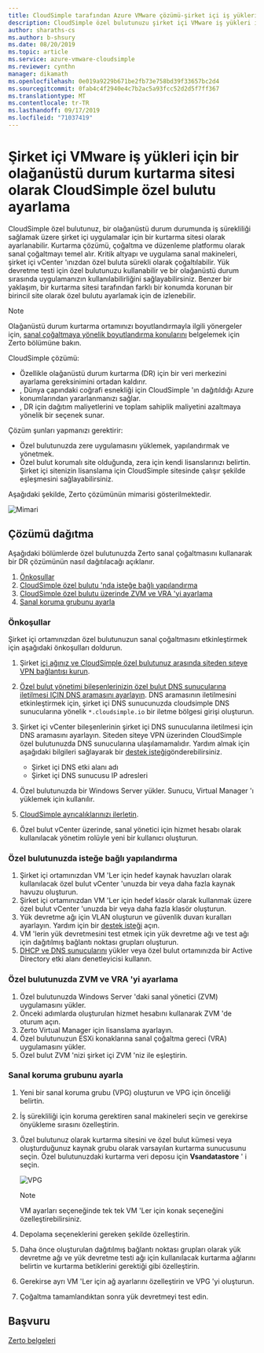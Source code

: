 ```yaml
---
title: CloudSimple tarafından Azure VMware çözümü-şirket içi iş yükleri için özel bulut olağanüstü durum sitesi olarak kullanın
description: CloudSimple özel bulutunuzu şirket içi VMware iş yükleri için olağanüstü durum kurtarma sitesi olarak ayarlamayı açıklar
author: sharaths-cs
ms.author: b-shsury
ms.date: 08/20/2019
ms.topic: article
ms.service: azure-vmware-cloudsimple
ms.reviewer: cynthn
manager: dikamath
ms.openlocfilehash: 0e019a9229b671be2fb73e758bd39f33657bc2d4
ms.sourcegitcommit: 0fab4c4f2940e4c7b2ac5a93fcc52d2d5f7ff367
ms.translationtype: MT
ms.contentlocale: tr-TR
ms.lasthandoff: 09/17/2019
ms.locfileid: "71037419"
---
```

# <a name="set-up-cloudsimple-private-cloud-as-a-disaster-recovery-site-for-on-premises-vmware-workloads"></a>Şirket içi VMware iş yükleri için bir olağanüstü durum kurtarma sitesi olarak CloudSimple özel bulutu ayarlama

CloudSimple özel bulutunuz, bir olağanüstü durum durumunda iş sürekliliği sağlamak üzere şirket içi uygulamalar için bir kurtarma sitesi olarak ayarlanabilir. Kurtarma çözümü, çoğaltma ve düzenleme platformu olarak sanal çoğaltmayı temel alır. Kritik altyapı ve uygulama sanal makineleri, şirket içi vCenter 'ınızdan özel buluta sürekli olarak çoğaltılabilir. Yük devretme testi için özel bulutunuzu kullanabilir ve bir olağanüstü durum sırasında uygulamanızın kullanılabilirliğini sağlayabilirsiniz. Benzer bir yaklaşım, bir kurtarma sitesi tarafından farklı bir konumda korunan bir birincil site olarak özel bulutu ayarlamak için de izlenebilir.

> [!NOTE]
> Olağanüstü durum kurtarma ortamınızı boyutlandırmayla ilgili yönergeler için, [sanal çoğaltmaya yönelik boyutlandırma konularını](https://s3.amazonaws.com/zertodownload_docs/5.5U3/Zerto%20Virtual%20Replication%20Sizing.pdf) belgelemek için Zerto bölümüne bakın.

CloudSimple çözümü:

* Özellikle olağanüstü durum kurtarma (DR) için bir veri merkezini ayarlama gereksinimini ortadan kaldırır.
* , Dünya çapındaki coğrafi esnekliği için CloudSimple 'ın dağıtıldığı Azure konumlarından yararlanmanızı sağlar.
* , DR için dağıtım maliyetlerini ve toplam sahiplik maliyetini azaltmaya yönelik bir seçenek sunar.

Çözüm şunları yapmanızı gerektirir:

* Özel bulutunuzda zere uygulamasını yüklemek, yapılandırmak ve yönetmek.
* Özel bulut korumalı site olduğunda, zera için kendi lisanslarınızı belirtin. Şirket içi sitenizin lisanslama için CloudSimple sitesinde çalışır şekilde eşleşmesini sağlayabilirsiniz.

Aşağıdaki şekilde, Zerto çözümünün mimarisi gösterilmektedir.

![Mimari](media/cloudsimple-zerto-architecture.png)

## <a name="how-to-deploy-the-solution"></a>Çözümü dağıtma

Aşağıdaki bölümlerde özel bulutunuzda Zerto sanal çoğaltmasını kullanarak bir DR çözümünün nasıl dağıtılacağı açıklanır.

1. [Önkoşullar](#prerequisites)
2. [CloudSimple özel bulutu 'nda isteğe bağlı yapılandırma](#optional-configuration-on-your-private-cloud)
3. [CloudSimple özel bulutu üzerinde ZVM ve VRA 'yi ayarlama](#set-up-zvm-and-vra-on-your-private-cloud)
4. [Sanal koruma grubunu ayarla](#set-up-zerto-virtual-protection-group)

### <a name="prerequisites"></a>Önkoşullar

Şirket içi ortamınızdan özel bulutunuzun sanal çoğaltmasını etkinleştirmek için aşağıdaki önkoşulları doldurun.

1. Şirket [içi ağınız ve CloudSimple özel bulutunuz arasında siteden sıteye VPN bağlantısı kurun](set-up-vpn.md).
2. [Özel bulut yönetimi bileşenlerinizin özel bulut DNS sunucularına iletilmesi IÇIN DNS aramasını ayarlayın](on-premises-dns-setup.md).  DNS aramasının iletilmesini etkinleştirmek için, şirket içi DNS sunucunuzda cloudsimple DNS sunucularına yönelik `*.cloudsimple.io` bir iletme bölgesi girişi oluşturun.
3. Şirket içi vCenter bileşenlerinin şirket içi DNS sunucularına iletilmesi için DNS aramasını ayarlayın.  Siteden siteye VPN üzerinden CloudSimple özel bulutunuzda DNS sunucularına ulaşılamamalıdır. Yardım almak için aşağıdaki bilgileri sağlayarak bir [destek isteği](https://portal.azure.com/#blade/Microsoft_Azure_Support/HelpAndSupportBlade/newsupportrequest)gönderebilirsiniz.  

    * Şirket içi DNS etki alanı adı
    * Şirket içi DNS sunucusu IP adresleri

4. Özel bulutunuzda bir Windows Server yükler. Sunucu, Virtual Manager 'ı yüklemek için kullanılır.
5. [CloudSimple ayrıcalıklarınızı ilerletin](escalate-private-cloud-privileges.md).
6. Özel bulut vCenter üzerinde, sanal yönetici için hizmet hesabı olarak kullanılacak yönetim rolüyle yeni bir kullanıcı oluşturun.

### <a name="optional-configuration-on-your-private-cloud"></a>Özel bulutunuzda isteğe bağlı yapılandırma

1. Şirket içi ortamınızdan VM 'Ler için hedef kaynak havuzları olarak kullanılacak özel bulut vCenter 'unuzda bir veya daha fazla kaynak havuzu oluşturun.
2. Şirket içi ortamınızdan VM 'Ler için hedef klasör olarak kullanmak üzere özel bulut vCenter 'unuzda bir veya daha fazla klasör oluşturun.
3. Yük devretme ağı için VLAN oluşturun ve güvenlik duvarı kuralları ayarlayın. Yardım için bir [destek isteği](https://portal.azure.com/#blade/Microsoft_Azure_Support/HelpAndSupportBlade/newsupportrequest) açın.
4. VM 'lerin yük devretmesini test etmek için yük devretme ağı ve test ağı için dağıtılmış bağlantı noktası grupları oluşturun.
5. [DHCP ve DNS sunucularını](dns-dhcp-setup.md) yükler veya özel bulut ortamınızda bir Active Directory etki alanı denetleyicisi kullanın.

### <a name="set-up-zvm-and-vra-on-your-private-cloud"></a>Özel bulutunuzda ZVM ve VRA 'yi ayarlama

1. Özel bulutunuzda Windows Server 'daki sanal yönetici (ZVM) uygulamasını yükler.
2. Önceki adımlarda oluşturulan hizmet hesabını kullanarak ZVM 'de oturum açın.
3. Zerto Virtual Manager için lisanslama ayarlayın.
4. Özel bulutunuzun ESXi konaklarına sanal çoğaltma gereci (VRA) uygulamasını yükler.
5. Özel bulut ZVM 'nizi şirket içi ZVM 'niz ile eşleştirin.

### <a name="set-up-zerto-virtual-protection-group"></a>Sanal koruma grubunu ayarla

1. Yeni bir sanal koruma grubu (VPG) oluşturun ve VPG için önceliği belirtin.
2. İş sürekliliği için koruma gerektiren sanal makineleri seçin ve gerekirse önyükleme sırasını özelleştirin.
3. Özel bulutunuz olarak kurtarma sitesini ve özel bulut kümesi veya oluşturduğunuz kaynak grubu olarak varsayılan kurtarma sunucusunu seçin. Özel bulutunuzdaki kurtarma veri deposu için **Vsandatastore** ' i seçin.

    ![VPG](media/cloudsimple-zerto-vpg.png)

    > [!NOTE]
    > VM ayarları seçeneğinde tek tek VM 'Ler için konak seçeneğini özelleştirebilirsiniz.

4. Depolama seçeneklerini gereken şekilde özelleştirin.
5. Daha önce oluşturulan dağıtılmış bağlantı noktası grupları olarak yük devretme ağı ve yük devretme testi ağı için kullanılacak kurtarma ağlarını belirtin ve kurtarma betiklerini gerektiği gibi özelleştirin.
6. Gerekirse ayrı VM 'Ler için ağ ayarlarını özelleştirin ve VPG 'yi oluşturun.
7. Çoğaltma tamamlandıktan sonra yük devretmeyi test edin.

## <a name="reference"></a>Başvuru

[Zerto belgeleri](https://www.zerto.com/myzerto/technical-documentation/)

